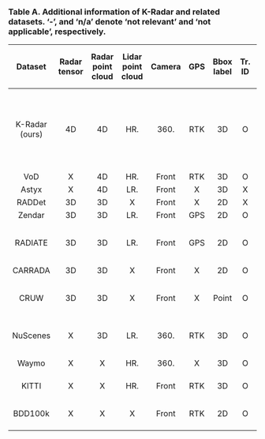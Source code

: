 ### Table A. Additional information of K-Radar and related datasets. ‘-’, and ‘n/a’ denote ‘not relevant’ and ‘not applicable’, respectively.

| Dataset | Radar tensor | Radar point cloud | Lidar point cloud | Camera | GPS | Bbox label | Tr. ID | Odom. | Weather conditions | Time | Num. labelled data | Num. labelled train data | Num. labelled val. data | Num. labelled test data | Num. Radar data | Num. Lidar data | Num. camera data | Num. 3D bboxes | Num. 2D bboxes | Num. points of objects | Road type | Driving period [hour] | Maximum range of Radar [m] |
|:---:|:---:|:---:|:---:|:---:|:---:|:---:|:---:|:---:|:---:|:---:|:---:|:---:|:---:|:---:|:---:|:---:|:---:|:---:|:---:|:---:|:---:|:---:|:---:|
| K-Radar (ours) | 4D | 4D | HR. | 360. | RTK | 3D | O | O | overcast, fog, rain, sleet, snow | d/n | 35K | 17.5K | - | 17.5K | 38.9K | 37.7K | 112K | 93K | - | - | urban, highway, alleyway, suburban, university, mountain, parkinglots, shoulder | 1 | 118 |
| VoD | X | 4D | HR. | Front | RTK | 3D | O | O | X | day | 8.7K | 5.1K | 1.3K | 2.3K | n/a | n/a | n/a | 123K | - | - | urban | 0.2 | 64 |
| Astyx | X | 4D | LR. | Front | X | 3D | X | X | X | day | 0.5K | 0.4K | - | 0.1K | n/a | n/a | n/a | 3K | - | - | urban | 0.01 | 100 |
| RADDet | 3D | 3D | X | Front | X | 2D | X | C | X | day | 10K | 8K | - | 2K | n/a | n/a | n/a | - | 2.8K | - | n/a | n/a | 50 |
| Zendar | 3D | 3D | LR. | Front | GPS | 2D | O | O | X | day | 4.8K | n/a | - | n/a | n/a | n/a | n/a | - | 11.3K | - | urban | n/a | 90 |
| RADIATE | 3D | 3D | LR. | Front | GPS | 2D | O | O | overcast, fog, rain, snow | d/n | 44K | 33K | - | 11K | n/a | n/a | n/a | - | 200K | - | urban, highway, parkinglots, suburban | 3 | 100 |
| CARRADA | 3D | 3D | X | Front | X | 2D | O | X | X | day | n/a | n/a | n/a | n/a | n/a | n/a | n/a | - | 7K | - | parkinglots | 0.35 | 50 |
| CRUW | 3D | 3D | X | Front | X | Point | O | X | X | day | n/a | n/a | n/a | n/a | 396K | - | n/a | - | - | 260K | urban, highway, parkinglots, suburban | 3.5 | n/a |
| NuScenes | X | 3D | LR. | 360. | RTK | 3D | O | O | overcast, rain | d/n | 40K | 28K | 6K | 6K | n/a | n/a | n/a | 1.4M | - | - | urban, highway suburban | 5.5 | n/a |
| Waymo | X | X | HR. | 360. | X | 3D | O | X | overcast | d/n | 230K | 160K | 40K | 30K | - | n/a | n/a | 12M | - | - | urban, suburban | 6.4 | - |
| KITTI | X | X | HR. | Front | RTK | 3D | O | O | X | day | 15K | 7.5K | - | 7.5K | - | n/a | n/a | 80K | - | - | suburban, highway | 1.5 | - |
| BDD100k | X | X | X | Front | RTK | 2D | O | O | overcast, fog, rain, snow | d/n | n/a | n/a | n/a | n/a | - | - | 120M | - | 3.3M | - | urban, highway, parkinglots | 1.1K | - |

